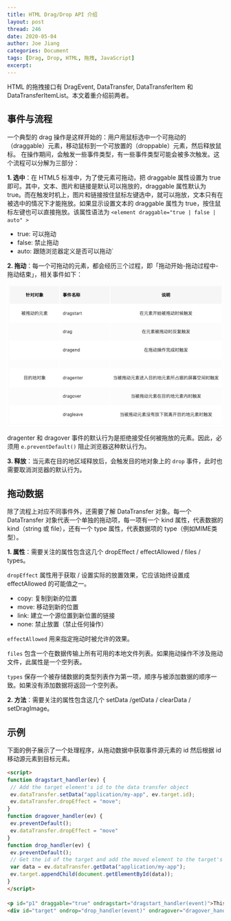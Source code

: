 ```yaml
---
title: HTML Drag/Drop API 介绍
layout: post
thread: 246
date: 2020-05-04
author: Joe Jiang
categories: Document
tags: [Drag, Drop, HTML, 拖拽, JavaScript]
excerpt: 
---
```


HTML 的拖拽接口有 DragEvent, DataTransfer, DataTransferItem 和DataTransferItemList。本文着重介绍前两者。

## 事件与流程

一个典型的 drag 操作是这样开始的：用户用鼠标选中一个可拖动的（draggable）元素，移动鼠标到一个可放置的（droppable）元素，然后释放鼠标。 在操作期间，会触发一些事件类型，有一些事件类型可能会被多次触发。这个流程可以分解为三部分：

**1. 选中**：在 HTML5 标准中，为了使元素可拖动，把 draggable 属性设置为 true 即可。其中，文本、图片和链接是默认可以拖放的，draggable 属性默认为 true。而在触发时机上，图片和链接按住鼠标左键选中，就可以拖放，文本只有在被选中的情况下才能拖放。如果显示设置文本的 draggable 属性为 true，按住鼠标左键也可以直接拖放。该属性语法为 `<element draggable="true | false | auto" >`

* true: 可以拖动
* false: 禁止拖动
* auto: 跟随浏览器定义是否可以拖动`

**2. 拖动**：每一个可拖动的元素，都会经历三个过程，即「拖动开始-拖动过程中-拖动结束」，相关事件如下：

![](/assets/in-post/2020-05-04-Darg-and-Drop-1.png )

dragenter 和 dragover 事件的默认行为是拒绝接受任何被拖放的元素。因此，必须用 `e.preventDefault()` 阻止浏览器这种默认行为。

**3. 释放**：当元素在目的地区域释放后，会触发目的地对象上的 `drop` 事件，此时也需要取消浏览器的默认行为。

## 拖动数据

除了流程上对应不同事件外，还需要了解 DataTransfer 对象。每一个 DataTransfer 对象代表一个单独的拖动项，每一项有一个 kind 属性，代表数据的 kind（string 或 file），还有一个 type 属性，代表数据项的 type（例如MIME类型）。

**1. 属性**：需要关注的属性包含这几个 dropEffect / effectAllowed / files / types。

`dropEffect` 属性用于获取 / 设置实际的放置效果，它应该始终设置成 effectAllowed  的可能值之一。

* copy: 复制到新的位置
* move: 移动到新的位置
* link: 建立一个源位置到新位置的链接
* none: 禁止放置（禁止任何操作）

`effectAllowed` 用来指定拖动时被允许的效果。

`files` 包含一个在数据传输上所有可用的本地文件列表。如果拖动操作不涉及拖动文件，此属性是一个空列表。

`types` 保存一个被存储数据的类型列表作为第一项，顺序与被添加数据的顺序一致。如果没有添加数据将返回一个空列表。

**2. 方法**：需要关注的属性包含这几个 setData /getData / clearData / setDragImage。

## 示例

下面的例子展示了一个处理程序，从拖动数据中获取事件源元素的 id 然后根据 id 移动源元素到目标元素。

```html
<script>
function dragstart_handler(ev) {
 // Add the target element's id to the data transfer object
 ev.dataTransfer.setData("application/my-app", ev.target.id);
 ev.dataTransfer.dropEffect = "move";
}
function dragover_handler(ev) {
 ev.preventDefault();
 ev.dataTransfer.dropEffect = "move"
}
function drop_handler(ev) {
 ev.preventDefault();
 // Get the id of the target and add the moved element to the target's DOM
 var data = ev.dataTransfer.getData("application/my-app");
 ev.target.appendChild(document.getElementById(data));
}
</script>

<p id="p1" draggable="true" ondragstart="dragstart_handler(event)">This element is draggable.</p>
<div id="target" ondrop="drop_handler(event)" ondragover="dragover_handler(event)">Drop Zone</div>
```
